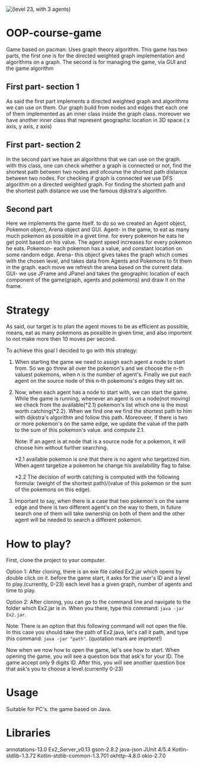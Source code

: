 ![(level 23, with 3 agents)](https://www.emp-online.com/dw/image/v2/BBQV_PRD/on/demandware.static/-/Library-Sites-EMPSharedLibrary/en/dw62ac5d38/images/bands/pok_mon.jpg?sw=1400)
# OOP-course-game
Game based on pacman. Uses graph theory algorithm. This game has two parts, the first one is for the directed weighted graph implementation and algorithms on a graph.
The second is for managing the game, via GUI and the game algorithm

## First part- section 1
As said the first part implements a directed weighted graph and algorithms we can use on them.
Our graph build from nodes and edges thet each one of them implemented as an inner class inside the graph class. moreover we have another inner class that represent geographic location in 3D space.( x axis, y axis, z axis) 

## First part- section 2
In the second part we have an algorithms that we can use on the graph. with this class, one can check whether a graph is connected or not, find the shortest path between two nodes and ofcourse the shortest path distance between two nodes.
For checking if graph is connected we use DFS algorithm on a directed weighted graph. For finding the shortest path and the shortest path distance we use the famous dijkstra's algorithm. 

## Second part
Here we implements the game itself. to do so we created an Agent object, Pokemon object, Arena object and GUI.
Agent- in the game, to eat as many much pokemon as possible in a givet time. for every pokemon he eats he get point based on his value. The agent speed increases for every pokemon he eats.
Pokemon- each pokemon has a value, and constant location on some random edge.
Arena- this object gives takes the graph which comes with the chosen level, and takes data from Agents and Pokemons to fit them in the graph. each move we refresh the arena based on the current data.
GUI- we use JFrame and JPanel and takes the geographic location of each component of the game(graph, agents and pokemons) and draw it on the frame.

# Strategy
As said, our target is to plan the agent moves to be as efficient as possible, means, eat as many pokemons as possible in given time, and also importent to not make more then 10 moves per second.

To achieve this goal I decided to go with this strategy:
  1. When starting the game we need to assign each agent a node to start from. So we go threw all over the pokemon's and we choose the n-th valuest pokemons, when n is the            number of agent's. Finally we put each agent on the source node of this n-th pokemons's edges they sitt on.
  2. Now, when each agent has a node to start with, we can start the game. While the game is running, whenever an agent is on a node(not moving) we check from the                    available(*2.1) pokemon's list which one is the most worth catching(*2.2). When we find one we find the shortest path to him with dijkstra's algorithm and follow this path.
     Moreoveer, if there is two or more pokemon's on the same edge, we update the value of the path to the sum of this pokemon's value. and compute 2.1.
     
     Note: If an agent is at node that is a source node for a pokemon, it will choose him without further searching.
     
     *2.1 available pokemon is one that there is no agent who targetized him. When agent targetize a pokemon he change his availabillity flag to false.
     
     *2.2 The decision of worth catching is computed with the following formula: (weight of the shortest path)/(value of this pokemon or the sum of the pokemons on this edge).
  3. Important to say, when there is a case that two pokemon's on the same edge and there is two different agent's on the way to them, in future search one of them will take          ownership on both of them and the other agent will be needed to search a different pokemon.
   
# How to play?
First, clone the project to your computer.

Option 1: After cloning, there is an exe file called Ex2.jar which opens by double click on it. before the game start, it asks for the user's ID and a level to play.(currently, 0-23) each level has a given graph, number of agents and time to play.

Option 2: After cloning, you can go to the command line and navigate to the folder which Ex2.jar is in. When you there, type this command: `java -jar Ex2.jar`.

Note: There is an option that this following command will not open the file. In this case you should take the path of Ex2.java, let's call it path, and type this command: `java -jar "path"`. (quotation mark are imprtent!)

Now when we now how to open the game, let's see how to start. When opening the game, you will see a question box that ask's for your ID. The game accept only 9 digits ID.
After this, you will see another question box that ask's you to choose a level.(currently 0-23)

# Usage
Suitable for PC's. the game based on Java. 



# Libraries
annotations-13.0
Ex2_Server_v0.13
gson-2.8.2
java-json
JUnit 4/5.4
Kotlin-stdlib-1.3.72
Kotlin-stdlib-common-1.3.701
okhttp-4.8.0
okio-2.7.0





